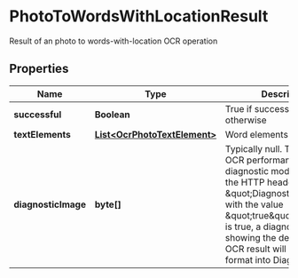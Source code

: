 

# PhotoToWordsWithLocationResult

Result of an photo to words-with-location OCR operation
## Properties

Name | Type | Description | Notes
------------ | ------------- | ------------- | -------------
**successful** | **Boolean** | True if successful, false otherwise |  [optional]
**textElements** | [**List&lt;OcrPhotoTextElement&gt;**](OcrPhotoTextElement.md) | Word elements in the image |  [optional]
**diagnosticImage** | **byte[]** | Typically null.  To analyze OCR performance, enable diagnostic mode by adding the HTTP header \&quot;DiagnosticMode\&quot; with the value \&quot;true\&quot;.  When this is true, a diagnostic image showing the details of the OCR result will be set in PNG format into DiagnosticImage. |  [optional]



